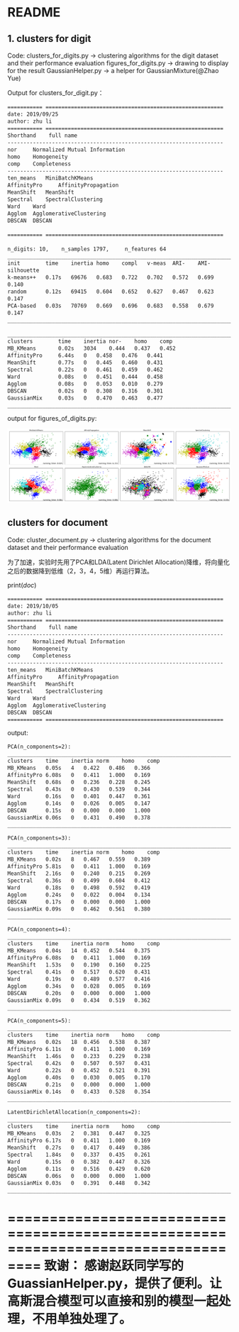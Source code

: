 # README



## 1. clusters for digit

Code: 
  clusters_for_digits.py -> clustering algorithms for the digit dataset and their performance evaluation
  figures_for_digits.py -> drawing to display for the result
  GaussianHelper.py -> a helper for GaussianMixture(@Zhao Yue)

Output for clusters_for_digit.py：

```
=========== ========================================================
date: 2019/09/25
author: zhu li
=========== ========================================================
Shorthand    full name
--------------------------------------------------------------------
nor     Normalized Mutual Information
homo    Homogeneity
comp    Completeness
--------------------------------------------------------------------
ten_means   MiniBatchKMeans
AffinityPro     AffinityPropagation
MeanShift   MeanShift
Spectral    SpectralClustering
Ward    Ward
Agglom  AgglomerativeClustering
DBSCAN  DBSCAN

=========== ========================================================

n_digits: 10, 	 n_samples 1797, 	 n_features 64
__________________________________________________________________________________
init		time	inertia	homo	compl	v-meas	ARI-	AMI-	silhouette
k-means++	0.17s	69676	0.683	0.722	0.702	0.572	0.699	0.140
random   	0.12s	69415	0.604	0.652	0.627	0.467	0.623	0.147
PCA-based	0.03s	70769	0.669	0.696	0.683	0.558	0.679	0.147
__________________________________________________________________________________

__________________________________________________________________________________
clusters		time	inertia	nor-	homo	comp
MB_KMeans		0.02s	3034	0.444	0.437	0.452
AffinityPro		6.44s	0	0.458	0.476	0.441
MeanShift		0.77s	0	0.445	0.460	0.431
Spectral 		0.22s	0	0.461	0.459	0.462
Ward     		0.08s	0	0.451	0.444	0.458
Agglom   		0.08s	0	0.053	0.010	0.279
DBSCAN   		0.02s	0	0.308	0.316	0.301
GaussianMix		0.03s	0	0.470	0.463	0.477
__________________________________________________________________________________
```


output for figures_of_digits.py:

![myplot0](myplot0.png)



## clusters for document

Code:
  cluster_document.py -> clustering algorithms for the document dataset and their performance evaluation

为了加速，实验时先用了PCA和LDA(Latent Dirichlet Allocation)降维，将向量化之后的数据降到低维（2，3，4，5维）再运行算法。

print(_doc_)

```
=========== ========================================================
date: 2019/10/05
author: zhu li
=========== ========================================================
Shorthand    full name
--------------------------------------------------------------------
nor     Normalized Mutual Information
homo    Homogeneity
comp    Completeness
--------------------------------------------------------------------
ten_means   MiniBatchKMeans
AffinityPro     AffinityPropagation
MeanShift   MeanShift
Spectral    SpectralClustering
Ward    Ward
Agglom  AgglomerativeClustering
DBSCAN  DBSCAN
=========== ========================================================
```

output:

```
PCA(n_components=2):
__________________________________________________________________________________
clusters	time	inertia	norm	homo	comp
MB_KMeans	0.05s	4	0.422	0.486	0.366
AffinityPro	6.08s	0	0.411	1.000	0.169
MeanShift	0.68s	0	0.236	0.228	0.245
Spectral 	0.43s	0	0.430	0.539	0.344
Ward     	0.16s	0	0.401	0.447	0.361
Agglom   	0.14s	0	0.026	0.005	0.147
DBSCAN   	0.15s	0	0.000	0.000	1.000
GaussianMix	0.06s	0	0.431	0.490	0.378
__________________________________________________________________________________
```

```
PCA(n_components=3):
__________________________________________________________________________________
clusters	time	inertia	norm	homo	comp
MB_KMeans	0.02s	8	0.467	0.559	0.389
AffinityPro	5.81s	0	0.411	1.000	0.169
MeanShift	2.16s	0	0.240	0.215	0.269
Spectral 	0.36s	0	0.499	0.604	0.412
Ward     	0.18s	0	0.498	0.592	0.419
Agglom   	0.24s	0	0.022	0.004	0.134
DBSCAN   	0.17s	0	0.000	0.000	1.000
GaussianMix	0.09s	0	0.462	0.561	0.380
__________________________________________________________________________________
```

```
PCA(n_components=4):
__________________________________________________________________________________
clusters	time	inertia	norm	homo	comp
MB_KMeans	0.04s	14	0.452	0.544	0.375
AffinityPro	6.08s	0	0.411	1.000	0.169
MeanShift	1.53s	0	0.190	0.160	0.225
Spectral 	0.41s	0	0.517	0.620	0.431
Ward     	0.19s	0	0.489	0.577	0.416
Agglom   	0.34s	0	0.028	0.005	0.169
DBSCAN   	0.20s	0	0.000	0.000	1.000
GaussianMix	0.09s	0	0.434	0.519	0.362
__________________________________________________________________________________
```

```
PCA(n_components=5):
__________________________________________________________________________________
clusters	time	inertia	norm	homo	comp
MB_KMeans	0.02s	18	0.456	0.538	0.387
AffinityPro	6.11s	0	0.411	1.000	0.169
MeanShift	1.46s	0	0.233	0.229	0.238
Spectral 	0.42s	0	0.507	0.597	0.431
Ward     	0.22s	0	0.452	0.521	0.391
Agglom   	0.40s	0	0.030	0.005	0.170
DBSCAN   	0.21s	0	0.000	0.000	1.000
GaussianMix	0.14s	0	0.433	0.528	0.354
__________________________________________________________________________________
```

```
LatentDirichletAllocation(n_components=2):
__________________________________________________________________________________
clusters	time	inertia	norm	homo	comp
MB_KMeans	0.03s	2	0.381	0.447	0.325
AffinityPro	6.17s	0	0.411	1.000	0.169
MeanShift	0.27s	0	0.417	0.449	0.386
Spectral 	1.84s	0	0.337	0.435	0.261
Ward     	0.15s	0	0.382	0.447	0.326
Agglom   	0.11s	0	0.516	0.429	0.620
DBSCAN   	0.06s	0	0.000	0.000	1.000
GaussianMix	0.03s	0	0.391	0.448	0.342
__________________________________________________________________________________
```

==================================================================================
致谢：
  感谢赵跃同学写的GuassianHelper.py，提供了便利。让高斯混合模型可以直接和别的模型一起处理，不用单独处理了。
==================================================================================
